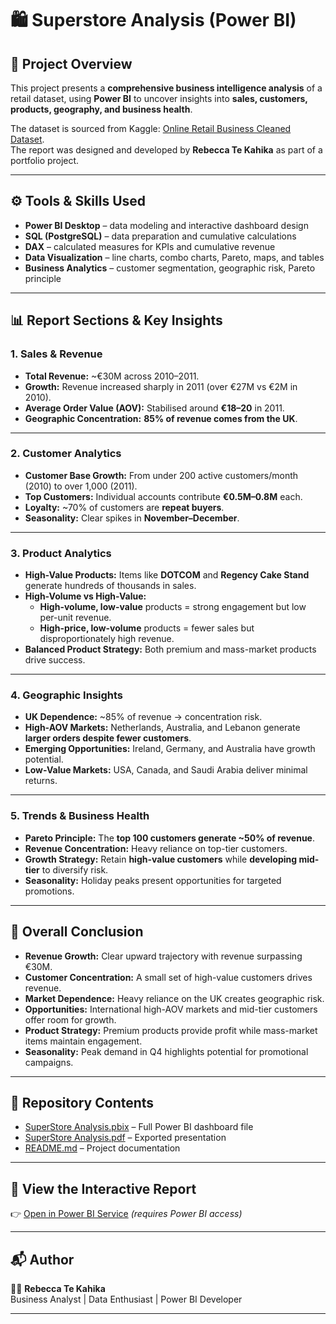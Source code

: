 # 🛍️ Superstore Analysis (Power BI)

## 📌 Project Overview  
This project presents a **comprehensive business intelligence analysis** of a retail dataset, using **Power BI** to uncover insights into **sales, customers, products, geography, and business health**.  

The dataset is sourced from Kaggle: [Online Retail Business Cleaned Dataset](https://www.kaggle.com/datasets/atanaskanev/online-retail-business-cleaned-dataset).  
The report was designed and developed by **Rebecca Te Kahika** as part of a portfolio project.  

---

## ⚙️ Tools & Skills Used  
- **Power BI Desktop** – data modeling and interactive dashboard design  
- **SQL (PostgreSQL)** – data preparation and cumulative calculations  
- **DAX** – calculated measures for KPIs and cumulative revenue  
- **Data Visualization** – line charts, combo charts, Pareto, maps, and tables  
- **Business Analytics** – customer segmentation, geographic risk, Pareto principle  

---

## 📊 Report Sections & Key Insights  

### 1. Sales & Revenue  
- **Total Revenue:** ~€30M across 2010–2011.  
- **Growth:** Revenue increased sharply in 2011 (over €27M vs €2M in 2010).  
- **Average Order Value (AOV):** Stabilised around **€18–20** in 2011.  
- **Geographic Concentration:** **85% of revenue comes from the UK**.  

---

### 2. Customer Analytics  
- **Customer Base Growth:** From under 200 active customers/month (2010) to over 1,000 (2011).  
- **Top Customers:** Individual accounts contribute **€0.5M–0.8M** each.  
- **Loyalty:** ~70% of customers are **repeat buyers**.  
- **Seasonality:** Clear spikes in **November–December**.  

---

### 3. Product Analytics  
- **High-Value Products:** Items like **DOTCOM** and **Regency Cake Stand** generate hundreds of thousands in sales.  
- **High-Volume vs High-Value:**  
  - **High-volume, low-value** products = strong engagement but low per-unit revenue.  
  - **High-price, low-volume** products = fewer sales but disproportionately high revenue.  
- **Balanced Product Strategy:** Both premium and mass-market products drive success.  

---

### 4. Geographic Insights  
- **UK Dependence:** ~85% of revenue → concentration risk.  
- **High-AOV Markets:** Netherlands, Australia, and Lebanon generate **larger orders despite fewer customers**.  
- **Emerging Opportunities:** Ireland, Germany, and Australia have growth potential.  
- **Low-Value Markets:** USA, Canada, and Saudi Arabia deliver minimal returns.  

---

### 5. Trends & Business Health  
- **Pareto Principle:** The **top 100 customers generate ~50% of revenue**.  
- **Revenue Concentration:** Heavy reliance on top-tier customers.  
- **Growth Strategy:** Retain **high-value customers** while **developing mid-tier** to diversify risk.  
- **Seasonality:** Holiday peaks present opportunities for targeted promotions.  

---

## 🚀 Overall Conclusion  
- **Revenue Growth:** Clear upward trajectory with revenue surpassing €30M.  
- **Customer Concentration:** A small set of high-value customers drives revenue.  
- **Market Dependence:** Heavy reliance on the UK creates geographic risk.  
- **Opportunities:** International high-AOV markets and mid-tier customers offer room for growth.  
- **Product Strategy:** Premium products provide profit while mass-market items maintain engagement.  
- **Seasonality:** Peak demand in Q4 highlights potential for promotional campaigns.  

---

## 📂 Repository Contents  
- [SuperStore Analysis.pbix](https://github.com/Beccabell11/SuperStores-Analysis/blob/main/SuperStore%20Analysis.pbix) – Full Power BI dashboard file  
- [SuperStore Analysis.pdf](https://github.com/Beccabell11/SuperStores-Analysis/blob/main/SuperStore%20Analysis.pdf) – Exported presentation  
- [README.md](https://github.com/Beccabell11/SuperStores-Analysis/blob/main/README.md) – Project documentation  

---

## 🔗 View the Interactive Report  
👉 [Open in Power BI Service](https://app.powerbi.com/links/OvEeWii6kG?ctid=6d2fc982-5e06-4f7d-a467-760dd4ccbe0d&pbi_source=linkShare) *(requires Power BI access)*  

---

## 📬 Author  
👩‍💻 **Rebecca Te Kahika**  
Business Analyst | Data Enthusiast | Power BI Developer  

---
